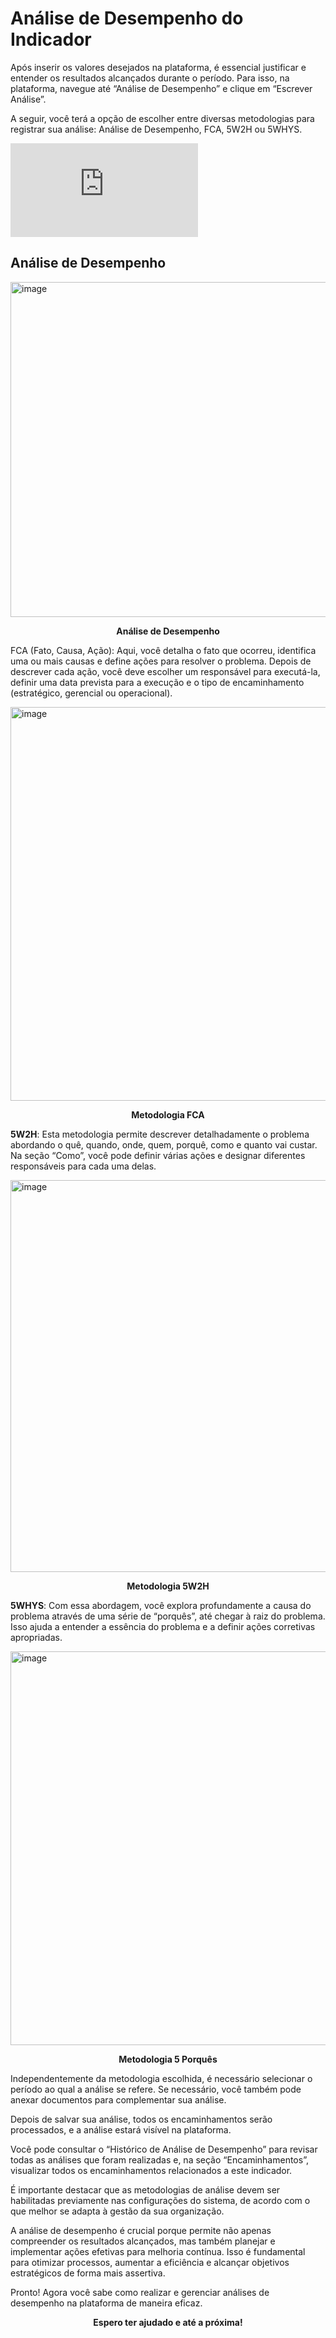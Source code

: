 # Análise de Desempenho do Indicador

Após inserir os valores desejados na plataforma, é essencial justificar e entender os resultados alcançados durante o período. Para isso, na plataforma, navegue até “Análise de Desempenho” e clique em “Escrever Análise”.

A seguir, você terá a opção de escolher entre diversas metodologias para registrar sua análise: Análise de Desempenho, FCA, 5W2H ou 5WHYS.

<div class="video-container">
  <iframe
    src="https://player.vimeo.com/video/1121511444"
    title="Tutoria Vimeo"
    frameborder="0"
    allow="autoplay; fullscreen; picture-in-picture"
    allowfullscreen>
  </iframe>
</div>

## Análise de Desempenho

<img width="1284" height="536" alt="image" src="https://github.com/user-attachments/assets/c8187499-17ec-4420-acfe-a67f137f33a4" />
<p align="center">
  <strong>Análise de Desempenho</strong>
</p>

FCA (Fato, Causa, Ação): Aqui, você detalha o fato que ocorreu, identifica uma ou mais causas e define ações para resolver o problema. Depois de descrever cada ação, você deve escolher um responsável para executá-la, definir uma data prevista para a execução e o tipo de encaminhamento (estratégico, gerencial ou operacional).

<img width="1281" height="630" alt="image" src="https://github.com/user-attachments/assets/ef8645a2-1d60-462a-afe3-4a89b97dc725" />
<p align="center">
  <strong>Metodologia FCA</strong>
</p>

**5W2H**: Esta metodologia permite descrever detalhadamente o problema abordando o quê, quando, onde, quem, porquê, como e quanto vai custar. Na seção “Como”, você pode definir várias ações e designar diferentes responsáveis para cada uma delas.

<img width="1277" height="627" alt="image" src="https://github.com/user-attachments/assets/45dbb8cf-6215-480c-a371-c3a8d11ea7eb" />
<p align="center">
  <strong>Metodologia 5W2H</strong>
</p>

**5WHYS**: Com essa abordagem, você explora profundamente a causa do problema através de uma série de “porquês”, até chegar à raiz do problema. Isso ajuda a entender a essência do problema e a definir ações corretivas apropriadas.

<img width="1278" height="630" alt="image" src="https://github.com/user-attachments/assets/e523e422-a264-4623-a2a6-abf8db838932" />
<p align="center">
  <strong>Metodologia 5 Porquês</strong>
</p>

Independentemente da metodologia escolhida, é necessário selecionar o período ao qual a análise se refere. Se necessário, você também pode anexar documentos para complementar sua análise.

Depois de salvar sua análise, todos os encaminhamentos serão processados, e a análise estará visível na plataforma.

Você pode consultar o “Histórico de Análise de Desempenho” para revisar todas as análises que foram realizadas e, na seção “Encaminhamentos”, visualizar todos os encaminhamentos relacionados a este indicador.

É importante destacar que as metodologias de análise devem ser habilitadas previamente nas configurações do sistema, de acordo com o que melhor se adapta à gestão da sua organização.

A análise de desempenho é crucial porque permite não apenas compreender os resultados alcançados, mas também planejar e implementar ações efetivas para melhoria contínua. Isso é fundamental para otimizar processos, aumentar a eficiência e alcançar objetivos estratégicos de forma mais assertiva.

Pronto! Agora você sabe como realizar e gerenciar análises de desempenho na plataforma de maneira eficaz.

<p align="center">
  <strong>Espero ter ajudado e até a próxima!</strong>
</p>



